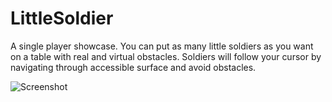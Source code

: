 # LittleSoldier

A single player showcase. You can put as many little soldiers as you want on a table with real and virtual obstacles.  Soldiers will follow your cursor by navigating through accessible surface and avoid obstacles.

![Screenshot](https://github.com/deepmirrordev/MirrorSceneExamples/assets/61708920/3a9d184d-2b3f-463a-a2b8-2009d2b5be42)


